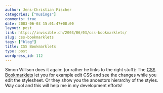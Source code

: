 ```yaml
---
author: Jens-Christian Fischer
categories: ["musings"]
comments: true
date: 2003-06-03 15:01:47+00:00
layout: post
link: https://invisible.ch/2003/06/03/css-bookmarklets/
slug: css-bookmarklets
tags: ["blog"]
title: CSS Bookmarklets
type: post
wordpress_id: 112
---
```


Simon Willson does it again: (or rather he links to the right stuff): The [CSS Bookmarklets](https://simon.incutio.com/archive/2003/06/03/bookmarkletsAndCSS) let you for example edit CSS and see the changes while you edit the stylesheet. Or they show you the ancestors hierarchy of the styles. Way cool and this will help me in my development efforts!
